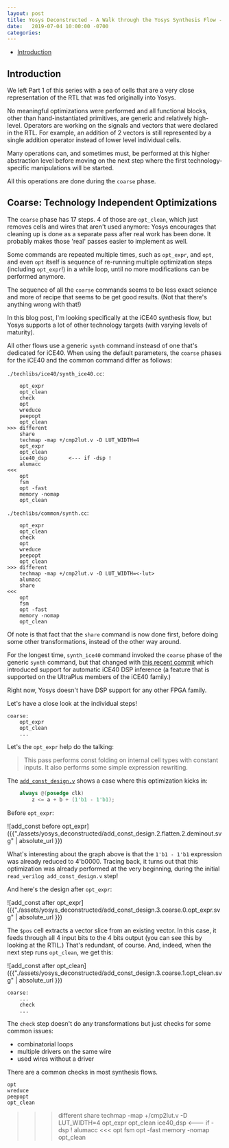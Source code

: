```yaml
---
layout: post
title: Yosys Deconstructed - A Walk through the Yosys Synthesis Flow - Part 2 - Coarse Optimization
date:   2019-07-04 10:00:00 -0700
categories:
---
```


* [Introduction](#introduction)

## Introduction

We left Part 1 of this series with a sea of cells that are a very close representation of the
RTL that was fed originally into Yosys.

No meaningful optimizations were performed and all functional blocks, other than hand-instantiated primitives,
are generic and relatively high-level. Operators are working on the signals and vectors that were
declared in the RTL. For example, an addition of 2 vectors is still represented by a single addition
operator instead of lower level individual cells.

Many operations can, and sometimes must, be performed at this higher abstraction level before
moving on the next step where the first technology-specific manipulations will be started.

All this operations are done during the `coarse` phase.

## Coarse: Technology Independent Optimizations

The `coarse` phase has 17 steps. 4 of those are `opt_clean`, which just removes cells and wires that aren't
used anymore: Yosys encourages that cleaning up is done as a separate pass after real work has been done. It
probably makes those 'real' passes easier to implement as well.

Some commands are repeated multiple times, such as `opt_expr`, and `opt`, and even `opt` itself is sequence
of re-running multiple optimization steps (including `opt_expr`!) in a while loop, until no more modifications
can be performed anymore.

The sequence of all the `coarse` commands seems to be less exact science and more of recipe that seems
to be get good results. (Not that there's anything wrong with that!)

In this blog post, I'm looking specifically at the iCE40 synthesis flow, but Yosys supports a lot of other
technology targets (with varying levels of maturity).

All other flows use a generic `synth` command insteasd of one that's dedicated for iCE40. When using
the default parameters, the `coarse` phases for the iCE40 and the common command differ as follows:

`./techlibs/ice40/synth_ice40.cc`:

```
	opt_expr
	opt_clean
	check
	opt
	wreduce
	peepopt
	opt_clean
>>> different
	share
	techmap -map +/cmp2lut.v -D LUT_WIDTH=4
	opt_expr
	opt_clean
	ice40_dsp       <--- if -dsp !
	alumacc
<<<
	opt
	fsm
	opt -fast
	memory -nomap
	opt_clean
```

`./techlibs/common/synth.cc`:
```
	opt_expr
	opt_clean
	check
	opt
	wreduce
	peepopt
	opt_clean
>>> different
	techmap -map +/cmp2lut.v -D LUT_WIDTH=<-lut>
	alumacc
	share
<<<
	opt
	fsm
	opt -fast
	memory -nomap
	opt_clean
```

Of note is that fact that the `share` command is now done first, before doing some other transformations, instead
of the other way around.

For the longest time, `synth_ice40` command invoked the `coarse` phase of the generic `synth` command, but
that changed with [this recent commit](https://github.com/YosysHQ/yosys/commit/218e9051bbdbbd00620a21e6918e6a4b9bc07867)
which introduced support for automatic iCE40 DSP inference (a feature that is supported on the UltraPlus members of the
iCE40 family.)

Right now,  Yosys doesn't have DSP support for any other FPGA family.

Let's have a close look at the individual steps!

```
coarse:
	opt_expr
	opt_clean
    ...
```

Let's the `opt_expr` help do the talking:

> This pass performs const folding on internal cell types with constant inputs.
It also performs some simple expression rewriting.

The [`add_const_design.v`](https://github.com/tomverbeure/yosys_deconstructed/blob/master/add_const_design.v)
shows a case where this optimization kicks in:

```Verilog
	always @(posedge clk)
		z <= a + b + (1'b1 - 1'b1);
```

Before `opt_expr`:

![add_const before opt_expr]({{"./assets/yosys_deconstructed/add_const_design.2.flatten.2.deminout.svg" | absolute_url }})

What's interesting about the graph above is that the `1'b1 - 1'b1` expression was already reduced to 4'b0000.
Tracing back, it turns out that this optimization was already performed at the very beginning, during the
initial `read_verilog add_const_design.v` step!

And here's the design after `opt_expr`:

![add_const after opt_expr]({{"./assets/yosys_deconstructed/add_const_design.3.coarse.0.opt_expr.svg" | absolute_url }})

The `$pos` cell extracts a vector slice from an existing vector. In this case, it feeds through all 4 input bits
to the 4 bits output (you can see this by looking at the RTIL.) That's redundant, of course. And, indeed, when
the next step runs `opt_clean`, we get this:

![add_const after opt_clean]({{"./assets/yosys_deconstructed/add_const_design.3.coarse.1.opt_clean.svg" | absolute_url }})


```
coarse:
	...
	check
    ...
```

The `check` step doesn't do any transformations but just checks for some common issues:

* combinatorial loops
* multiple drivers on the same wire
* used wires without a driver

There are a common checks in most synthesis flows.



	opt
	wreduce
	peepopt
	opt_clean
>>> different
	share
	techmap -map +/cmp2lut.v -D LUT_WIDTH=4
	opt_expr
	opt_clean
	ice40_dsp       <--- if -dsp !
	alumacc
<<<
	opt
	fsm
	opt -fast
	memory -nomap
	opt_clean
```
